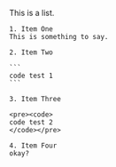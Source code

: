 This is a list.

    1. Item One
    This is something to say.

    2. Item Two

    ```
    code test 1
    ```

    3. Item Three

    <pre><code>
    code test 2
    </code></pre>

    4. Item Four
    okay?
